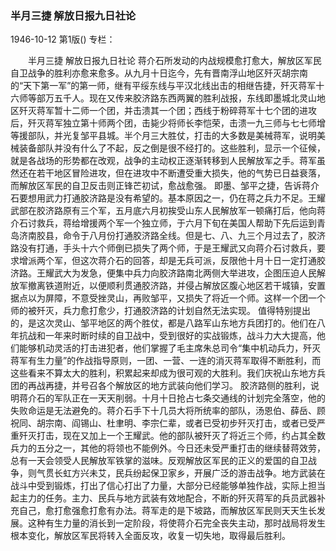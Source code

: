 ### 半月三捷  解放日报九日社论

1946-10-12
第1版()
专栏：

　　半月三捷
    解放日报九日社论
    蒋介石所发动的内战规模愈打愈大，解放区军民自卫战争的胜利亦愈来愈多。从九月十日迄今，先有晋南浮山地区歼灭胡宗南的“天下第一军”的第一师，继有平绥东线与平汉北线出击的相继告捷，歼灭蒋军十六师等部万五千人。现在又传来胶济路东西两翼的胜利战报，东线即墨城北灵山地区歼灭蒋军暂十二师一个团，并击溃其一个团；西线于粉碎蒋军十七个团的进攻后，歼灭蒋军独立第十师两个团，击毙少将师长李恺荣，击溃一九三师与七七师增等援部队，并光复邹平县城。半个月三大胜仗，打击的大多数是美械蒋军，说明美械装备部队并没有什么了不起，反之倒是很不经打的。这些胜利，显示一个征候，就是各战场的形势都在改观，战争的主动权正逐渐转移到人民解放军之手。蒋军虽然还在若干地区冒险进攻，但在进攻中不断遭受重大损失，他的气势已日益衰落，而解放区军民的自卫反击则正锋芒初试，愈战愈强。
    即墨、邹平之捷，告诉蒋介石要想用武力打通胶济路是没有希望的。基本原因之一，仍在蒋之兵力不足。王耀武部在胶济路原有三个军，五月底六月初挨受山东人民解放军一顿痛打后，他向蒋介石讨救兵，蒋给增援两个军一个独立师，于六月下旬在美国人帮助下先后运到青岛济南胶县，命令于八月份打通胶济路全线。但是七、八、九三个月过去了，胶济路没有打通，手头十六个师倒已损失了两个师，于是王耀武又向蒋介石讨救兵，要求增派两个军，但这次蒋介石的回答，却是无兵可派，反限他十月十日一定打通胶济路。王耀武大为发急，便集中兵力向胶济路南北两侧大举进攻，企图压迫人民解放军撤离铁道附近，以便顺利贯通胶济路，并侵占解放区腹心地区若干城镇，安置据点以为屏障，不意受挫灵山，再败邹平，又损失了将近一个师。这样一个团一个师的被歼灭，兵力愈打愈少，打通胶济路的计划自然无法实现。
    值得特别提出的，是这次灵山、邹平地区的两个胜仗，都是八路军山东地方兵团打的。他们在八年抗战和一年来时断时续的自卫战中，受到很好的实战锻炼，战斗力大大提高，他们能够机动灵活的打击进犯者，他们掌握了毛主席朱总司令“集中机动兵力，歼灭蒋军有生力量”的作战指导原则，一团、一营、一连的消灭蒋军取得不断胜利，而这些看来不算太大的胜利，积累起来却成为很可观的大胜利。我们庆祝山东地方兵团的再战再捷，并号召各个解放区的地方武装向他们学习。
    胶济路侧的胜利，说明蒋介石的军队正在一天天削弱。十月十日抢占七条交通线的计划完全落空，他的失败命运是无法避免的。蒋介石手下十几员大将所统率的部队，汤恩伯、薛岳、顾祝同、胡宗南、阎锡山、杜聿明、李宗仁辈，或者已受初步歼灭打击，或者已受严重歼灭打击，现在又加上一个王耀武。他的部队被歼灭了将近三个师，约占其全数兵力的五分之一，其他的将领也不能例外。今日还未受严重打击的继续替蒋效劳，总有一天会领受人民解放军铁掌的滋味。反观解放区军民的正义的爱国的自卫战争，则气贯长虹方兴未艾，民兵纷起保卫家乡，开展广泛的游击战争。地方武装在战斗中受到锻炼，打出了信心打出了力量，大部分已经能够单独作战，实际上担当起主力的任务。主力、民兵与地方武装有效地配合，不断的歼灭蒋军的兵员武器补充自己，愈打愈强愈打愈有办法。蒋军走的是下坡路，而解放区军民则天天生长发展。这种有生力量的消长到一定阶段，将使蒋介石完全丧失主动，那时战局将发生根本变化，解放区军民将转入全面反攻，收复一切失地，取得最后胜利。
